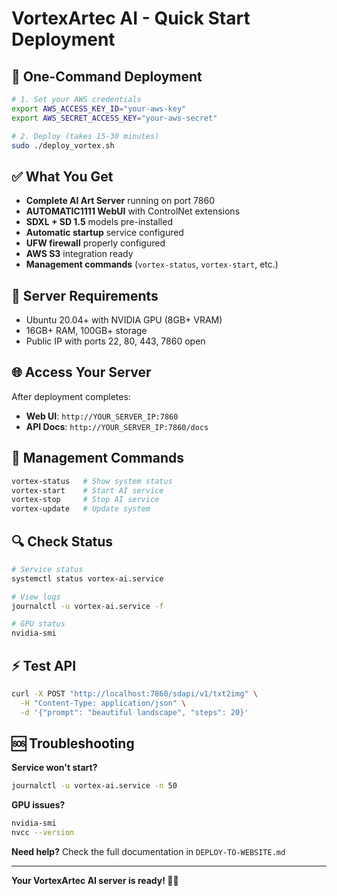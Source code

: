 # VortexArtec AI - Quick Start Deployment

## 🚀 One-Command Deployment

```bash
# 1. Set your AWS credentials
export AWS_ACCESS_KEY_ID="your-aws-key"
export AWS_SECRET_ACCESS_KEY="your-aws-secret"

# 2. Deploy (takes 15-30 minutes)
sudo ./deploy_vortex.sh
```

## ✅ What You Get

- **Complete AI Art Server** running on port 7860
- **AUTOMATIC1111 WebUI** with ControlNet extensions
- **SDXL + SD 1.5** models pre-installed
- **Automatic startup** service configured
- **UFW firewall** properly configured
- **AWS S3** integration ready
- **Management commands** (`vortex-status`, `vortex-start`, etc.)

## 🔧 Server Requirements

- Ubuntu 20.04+ with NVIDIA GPU (8GB+ VRAM)
- 16GB+ RAM, 100GB+ storage
- Public IP with ports 22, 80, 443, 7860 open

## 🌐 Access Your Server

After deployment completes:

- **Web UI**: `http://YOUR_SERVER_IP:7860`
- **API Docs**: `http://YOUR_SERVER_IP:7860/docs`

## 📱 Management Commands

```bash
vortex-status   # Show system status
vortex-start    # Start AI service
vortex-stop     # Stop AI service
vortex-update   # Update system
```

## 🔍 Check Status

```bash
# Service status
systemctl status vortex-ai.service

# View logs
journalctl -u vortex-ai.service -f

# GPU status
nvidia-smi
```

## ⚡ Test API

```bash
curl -X POST "http://localhost:7860/sdapi/v1/txt2img" \
  -H "Content-Type: application/json" \
  -d '{"prompt": "beautiful landscape", "steps": 20}'
```

## 🆘 Troubleshooting

**Service won't start?**
```bash
journalctl -u vortex-ai.service -n 50
```

**GPU issues?**
```bash
nvidia-smi
nvcc --version
```

**Need help?** Check the full documentation in `DEPLOY-TO-WEBSITE.md`

---

**Your VortexArtec AI server is ready! 🎨✨** 